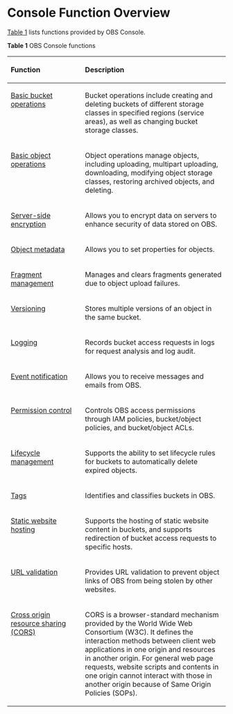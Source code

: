 # Console Function Overview<a name="obs_03_0054"></a>

[Table 1](#table5004245911311)  lists functions provided by OBS Console.

**Table  1**  OBS Console functions

<a name="table5004245911311"></a>
<table><thead align="left"><tr id="row4325473011311"><th class="cellrowborder" valign="top" width="34%" id="mcps1.2.3.1.1"><p id="p5864127411311"><a name="p5864127411311"></a><a name="p5864127411311"></a>Function</p>
</th>
<th class="cellrowborder" valign="top" width="66%" id="mcps1.2.3.1.2"><p id="p5232274311311"><a name="p5232274311311"></a><a name="p5232274311311"></a>Description</p>
</th>
</tr>
</thead>
<tbody><tr id="row114264111311"><td class="cellrowborder" valign="top" width="34%" headers="mcps1.2.3.1.1 "><p id="p2544509011311"><a name="p2544509011311"></a><a name="p2544509011311"></a><a href="managing-buckets.md">Basic bucket operations</a></p>
</td>
<td class="cellrowborder" valign="top" width="66%" headers="mcps1.2.3.1.2 "><p id="p4722697011349"><a name="p4722697011349"></a><a name="p4722697011349"></a>Bucket operations include creating and deleting buckets of different storage classes in specified regions (service areas), as well as changing bucket storage classes.</p>
</td>
</tr>
<tr id="row2742419211311"><td class="cellrowborder" valign="top" width="34%" headers="mcps1.2.3.1.1 "><p id="p676711911311"><a name="p676711911311"></a><a name="p676711911311"></a><a href="managing-objects.md">Basic object operations</a></p>
</td>
<td class="cellrowborder" valign="top" width="66%" headers="mcps1.2.3.1.2 "><p id="p1979955161418"><a name="p1979955161418"></a><a name="p1979955161418"></a>Object operations manage objects, including uploading, multipart uploading, downloading, modifying object storage classes, restoring archived objects, and deleting.</p>
</td>
</tr>
<tr id="row275312461116"><td class="cellrowborder" valign="top" width="34%" headers="mcps1.2.3.1.1 "><p id="p73666084410"><a name="p73666084410"></a><a name="p73666084410"></a><a href="server-side-encryption.md">Server-side encryption</a></p>
</td>
<td class="cellrowborder" valign="top" width="66%" headers="mcps1.2.3.1.2 "><p id="p163685064420"><a name="p163685064420"></a><a name="p163685064420"></a>Allows you to encrypt data on servers to enhance security of data stored on OBS.</p>
</td>
</tr>
<tr id="row15997147101011"><td class="cellrowborder" valign="top" width="34%" headers="mcps1.2.3.1.1 "><p id="p4032719153544"><a name="p4032719153544"></a><a name="p4032719153544"></a><a href="object-metadata.md">Object metadata</a></p>
</td>
<td class="cellrowborder" valign="top" width="66%" headers="mcps1.2.3.1.2 "><p id="p58214831153544"><a name="p58214831153544"></a><a name="p58214831153544"></a>Allows you to set properties for objects.</p>
</td>
</tr>
<tr id="row19621912114812"><td class="cellrowborder" valign="top" width="34%" headers="mcps1.2.3.1.1 "><p id="p2608962311311"><a name="p2608962311311"></a><a name="p2608962311311"></a><a href="managing-fragments-(console).md">Fragment management</a></p>
</td>
<td class="cellrowborder" valign="top" width="66%" headers="mcps1.2.3.1.2 "><p id="p3288475211311"><a name="p3288475211311"></a><a name="p3288475211311"></a>Manages and clears fragments generated due to object upload failures.</p>
</td>
</tr>
<tr id="row9703184715464"><td class="cellrowborder" valign="top" width="34%" headers="mcps1.2.3.1.1 "><p id="p34627650153415"><a name="p34627650153415"></a><a name="p34627650153415"></a><a href="versioning.md">Versioning</a></p>
</td>
<td class="cellrowborder" valign="top" width="66%" headers="mcps1.2.3.1.2 "><p id="p53376247153415"><a name="p53376247153415"></a><a name="p53376247153415"></a>Stores multiple versions of an object in the same bucket.</p>
</td>
</tr>
<tr id="row10310204594310"><td class="cellrowborder" valign="top" width="34%" headers="mcps1.2.3.1.1 "><p id="p2817986411311"><a name="p2817986411311"></a><a name="p2817986411311"></a><a href="logging.md">Logging</a></p>
</td>
<td class="cellrowborder" valign="top" width="66%" headers="mcps1.2.3.1.2 "><p id="p86761811311"><a name="p86761811311"></a><a name="p86761811311"></a>Records bucket access requests in logs for request analysis and log audit.</p>
</td>
</tr>
<tr id="row1544625212434"><td class="cellrowborder" valign="top" width="34%" headers="mcps1.2.3.1.1 "><p id="p1337070134411"><a name="p1337070134411"></a><a name="p1337070134411"></a><a href="event-notification-(console).md">Event notification</a></p>
</td>
<td class="cellrowborder" valign="top" width="66%" headers="mcps1.2.3.1.2 "><p id="p143717019440"><a name="p143717019440"></a><a name="p143717019440"></a>Allows you to receive messages and emails from OBS.</p>
</td>
</tr>
<tr id="row158766135221"><td class="cellrowborder" valign="top" width="34%" headers="mcps1.2.3.1.1 "><p id="p987711135229"><a name="p987711135229"></a><a name="p987711135229"></a><a href="permission-control.md">Permission control</a></p>
</td>
<td class="cellrowborder" valign="top" width="66%" headers="mcps1.2.3.1.2 "><p id="p28772013182217"><a name="p28772013182217"></a><a name="p28772013182217"></a>Controls OBS access permissions through <span id="ph9419171385810"><a name="ph9419171385810"></a><a name="ph9419171385810"></a>IAM policies</span>, bucket/object policies, and bucket/object ACLs.</p>
</td>
</tr>
<tr id="row780856411311"><td class="cellrowborder" valign="top" width="34%" headers="mcps1.2.3.1.1 "><p id="p2851395211311"><a name="p2851395211311"></a><a name="p2851395211311"></a><a href="lifecycle-management.md">Lifecycle management</a></p>
</td>
<td class="cellrowborder" valign="top" width="66%" headers="mcps1.2.3.1.2 "><p id="p2792877211311"><a name="p2792877211311"></a><a name="p2792877211311"></a>Supports the ability to set lifecycle rules for buckets to automatically delete expired objects.</p>
</td>
</tr>
<tr id="row991413412509"><td class="cellrowborder" valign="top" width="34%" headers="mcps1.2.3.1.1 "><p id="p40282642153623"><a name="p40282642153623"></a><a name="p40282642153623"></a><a href="tags.md">Tags</a></p>
</td>
<td class="cellrowborder" valign="top" width="66%" headers="mcps1.2.3.1.2 "><p id="p41668568153623"><a name="p41668568153623"></a><a name="p41668568153623"></a>Identifies and classifies buckets in OBS.</p>
</td>
</tr>
<tr id="row1442430015343"><td class="cellrowborder" valign="top" width="34%" headers="mcps1.2.3.1.1 "><p id="p5293792153422"><a name="p5293792153422"></a><a name="p5293792153422"></a><a href="static-website-hosting.md">Static website hosting</a></p>
</td>
<td class="cellrowborder" valign="top" width="66%" headers="mcps1.2.3.1.2 "><p id="p26144036153422"><a name="p26144036153422"></a><a name="p26144036153422"></a>Supports the hosting of static website content in buckets, and supports redirection of bucket access requests to specific hosts.</p>
</td>
</tr>
<tr id="row458923615347"><td class="cellrowborder" valign="top" width="34%" headers="mcps1.2.3.1.1 "><p id="p39985875153432"><a name="p39985875153432"></a><a name="p39985875153432"></a><a href="url-validation.md">URL validation</a></p>
</td>
<td class="cellrowborder" valign="top" width="66%" headers="mcps1.2.3.1.2 "><p id="p17630403153432"><a name="p17630403153432"></a><a name="p17630403153432"></a>Provides URL validation to prevent object links of OBS from being stolen by other websites.</p>
</td>
</tr>
<tr id="row2360174464810"><td class="cellrowborder" valign="top" width="34%" headers="mcps1.2.3.1.1 "><p id="p1236010446488"><a name="p1236010446488"></a><a name="p1236010446488"></a><a href="cors-(console).md">Cross origin resource sharing (CORS)</a></p>
</td>
<td class="cellrowborder" valign="top" width="66%" headers="mcps1.2.3.1.2 "><p id="p536013440486"><a name="p536013440486"></a><a name="p536013440486"></a>CORS is a browser-standard mechanism provided by the World Wide Web Consortium (W3C). It defines the interaction methods between client web applications in one origin and resources in another origin. For general web page requests, website scripts and contents in one origin cannot interact with those in another origin because of Same Origin Policies (SOPs).</p>
</td>
</tr>
</tbody>
</table>

